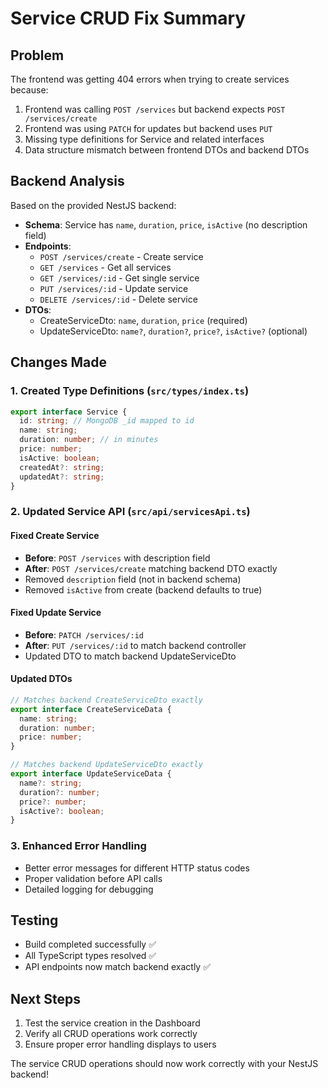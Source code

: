 # Service CRUD Fix Summary

## Problem
The frontend was getting 404 errors when trying to create services because:
1. Frontend was calling `POST /services` but backend expects `POST /services/create`
2. Frontend was using `PATCH` for updates but backend uses `PUT`
3. Missing type definitions for Service and related interfaces
4. Data structure mismatch between frontend DTOs and backend DTOs

## Backend Analysis
Based on the provided NestJS backend:
- **Schema**: Service has `name`, `duration`, `price`, `isActive` (no description field)
- **Endpoints**:
  - `POST /services/create` - Create service
  - `GET /services` - Get all services
  - `GET /services/:id` - Get single service
  - `PUT /services/:id` - Update service
  - `DELETE /services/:id` - Delete service
- **DTOs**:
  - CreateServiceDto: `name`, `duration`, `price` (required)
  - UpdateServiceDto: `name?`, `duration?`, `price?`, `isActive?` (optional)

## Changes Made

### 1. Created Type Definitions (`src/types/index.ts`)
```typescript
export interface Service {
  id: string; // MongoDB _id mapped to id
  name: string;
  duration: number; // in minutes
  price: number;
  isActive: boolean;
  createdAt?: string;
  updatedAt?: string;
}
```

### 2. Updated Service API (`src/api/servicesApi.ts`)

#### Fixed Create Service
- **Before**: `POST /services` with description field
- **After**: `POST /services/create` matching backend DTO exactly
- Removed `description` field (not in backend schema)
- Removed `isActive` from create (backend defaults to true)

#### Fixed Update Service  
- **Before**: `PATCH /services/:id`
- **After**: `PUT /services/:id` to match backend controller
- Updated DTO to match backend UpdateServiceDto

#### Updated DTOs
```typescript
// Matches backend CreateServiceDto exactly
export interface CreateServiceData {
  name: string;
  duration: number;
  price: number;
}

// Matches backend UpdateServiceDto exactly  
export interface UpdateServiceData {
  name?: string;
  duration?: number;
  price?: number;
  isActive?: boolean;
}
```

### 3. Enhanced Error Handling
- Better error messages for different HTTP status codes
- Proper validation before API calls
- Detailed logging for debugging

## Testing
- Build completed successfully ✅
- All TypeScript types resolved ✅
- API endpoints now match backend exactly ✅

## Next Steps
1. Test the service creation in the Dashboard
2. Verify all CRUD operations work correctly
3. Ensure proper error handling displays to users

The service CRUD operations should now work correctly with your NestJS backend!